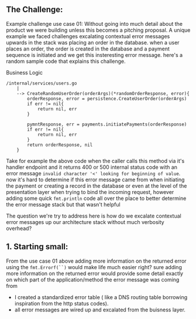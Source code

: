 ## The Challenge:

Example challenge use case 01:
Without going into much detail about the product we were building unless this becomes a pitching proposal. A unique example  we faced challenges excalating contextual error messages upwards in the stack was placing an order in the database. when a user places an order, the order is created in the database and a payment sequence is initiated and we get this insteresting error message. here's a random sample code that explains this challenge.

<!-- error example -->
	
<!-- {"level":"error","error":"invalid character '<' looking for beginning of value","Debug Error:: ":"invalid character '<' looking for beginning of value","time":"2025-02-05T15:50:27Z","message":"can't bind request body to Map"} -->
	
<!-- Failed starting campay processor: Status: 400 - ApiError 21910: Invalid From and To pair. From and To should be of the same channel (null) More info: -->
<!-- {"level":"error","error":"Status: 400 - ApiError 21910: Invalid From and To pair. From and To should be of the same channel (null) More info: https://www.twilio.com/docs/errors/21910","client_sms_error":{"To":"whatsapp:+237671420884","ContentVariables":"{\"num_of_tickets\":\"1Ticket\",\"event_title\":\"Book Club\",\"reference\":\"CLIQxxxxxxx\",\"download_link\":\"https://cliqkets.com/download/tickets/d43f8ff0-5359-456d-b4f0-cc28e96b5b02\",\"event_date\":\"0001-01-01\"}","From":"MGe085ea715e2481d7d7942068d4052ac6\t","ContentSid":"HX7ed09c6a77cab4eb982a2c2c2987931a"},"time":"2024-12-19T14:32:25Z","message":"Couldn't send sms to client."} -->

Business Logic
<!-- Generic SSA NOTOK -->
```
/internal/services/users.go 
    |
    --> CreateRandomUserOrder(orderArgs)(*randomOrderResponse, error){
        orderResponse, error = persistence.CreateUserOrder(orderArgs)
        if err != nil{
            return nil, err
        }

        pymntResponse, err = payments.initiatePayments(orderResponse)
        if err != nil{
            return nil, err
        }
        return orderResponse, nil
    }
```

Take for example the above code when the caller calls this method via it's handler endpoint and it returns 400 or 500 internal status code with an error message `invalid character '<' looking for beginning of value`. now it's hard to determine if this error message came from when initiating the payment or creating a record in the database or even at the level of the presentation layer when trying to bind the incoming request, however adding some quick `fmt.println` code all over the place to better determine the error message stack but that wasn't helpful



The question we're try to address here is how do we excalate contextual error messages up our architecture stack without much verbosity overhead?

## 1. Starting small:

From the use case 01 above adding more information on the returned error using the `fmt.Errorf(``)` would make life much easier right? sure adding more information on the returned error would provide some detail exactly on which part of the application/method the error message was coming from


- I created a standardized error table ( like a DNS routing table borrowing inspiration from the http status codes).
- all error messages are wired up and excalated from the buisness layer.